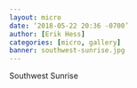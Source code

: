 ```yaml
---
layout: micro
date: ‘2018-05-22 20:36 -0700’
author: [Erik Hess]
categories: [micro, gallery]
banner: southwest-sunrise.jpg
---
```


Southwest Sunrise
